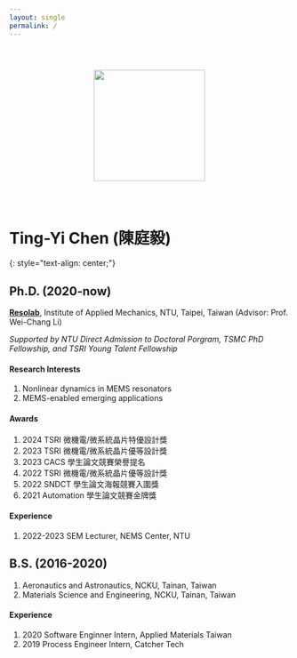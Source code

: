 ```yaml
---
layout: single
permalink: /
---
```


<center><img src="https://i.imgur.com/gVcnSDg.png" style="margin: 3em;" width="200"></center>

# Ting-Yi Chen (陳庭毅)
{: style="text-align: center;"}
## Ph.D. (2020-now)
[**Resolab**](http://ntureso.com/), Institute of Applied Mechanics, NTU, Taipei, Taiwan (Advisor: Prof. Wei-Chang Li)

*Supported by NTU Direct Admission to Doctoral Porgram, TSMC PhD Fellowship, and TSRI Young Talent Fellowship*

#### Research Interests
1. Nonlinear dynamics in MEMS resonators
2. MEMS-enabled emerging applications

#### Awards
1. 2024 TSRI 微機電/微系統晶片特優設計獎
2. 2023 TSRI 微機電/微系統晶片優等設計獎
3. 2023 CACS 學生論文競賽榮譽提名
4. 2022 TSRI 微機電/微系統晶片優等設計獎
5. 2022 SNDCT 學生論文海報競賽入圍獎
6. 2021 Automation 學生論文競賽金牌獎

#### Experience
1. 2022-2023 SEM Lecturer, NEMS Center, NTU

## B.S. (2016-2020)
1. Aeronautics and Astronautics, NCKU, Tainan, Taiwan 
2. Materials Science and Engineering, NCKU, Tainan, Taiwan

#### Experience
1. 2020 Software Enginner Intern, Applied Materials Taiwan
2. 2019 Process Engineer Intern, Catcher Tech